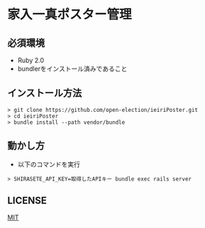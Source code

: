 家入一真ポスター管理
===========


必須環境
--------

- Ruby 2.0
- bundlerをインストール済みであること

インストール方法
----------------

```
> git clone https://github.com/open-election/ieiriPoster.git
> cd ieiriPoster
> bundle install --path vendor/bundle
```

動かし方
--------

- 以下のコマンドを実行

```
> SHIRASETE_API_KEY=取得したAPIキー bundle exec rails server
```


LICENSE
-------

[MIT](http://opensource.org/licenses/MIT)
